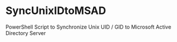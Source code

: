# SyncUnixIDtoMSAD
PowerShell Script to Synchronize Unix UID / GID to Microsoft Active Directory Server
